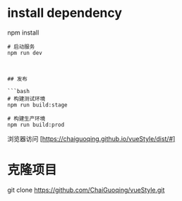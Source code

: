 

# install dependency
npm install


```
# 启动服务
npm run dev



## 发布

```bash
# 构建测试环境
npm run build:stage

# 构建生产环境
npm run build:prod
```
浏览器访问 [https://chaiguoqing.github.io/vueStyle/dist/#]

# 克隆项目
git clone https://github.com/ChaiGuoqing/vueStyle.git

